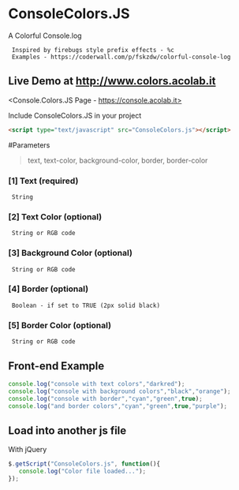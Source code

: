 # ConsoleColors.JS
A Colorful Console.log

     Inspired by firebugs style prefix effects - %c
     Examples - https://coderwall.com/p/fskzdw/colorful-console-log
     
     
## Live Demo at <http://www.colors.acolab.it>
<Console.Colors.JS Page - https://console.acolab.it>
   
Include ConsoleColors.JS in your project 
```html 
<script type="text/javascript" src="ConsoleColors.js"></script>
```


#Parameters
>text, text-color, background-color, border, border-color

###     [1]  Text (required)
     String
     
###     [2]  Text Color (optional)
     String or RGB code
      
###     [3]  Background Color (optional)
     String or RGB code
     
###     [4]  Border (optional)
     Boolean - if set to TRUE (2px solid black)
     
###     [5]  Border Color  (optional)
     String or RGB code


## Front-end Example  
   
```javascript 
console.log("console with text colors","darkred");
console.log("console with background colors","black","orange");
console.log("console with border","cyan","green",true);
console.log("and border colors","cyan","green",true,"purple");

```

## Load into another js file  
With jQuery
   
```javascript 
$.getScript("ConsoleColors.js", function(){
   console.log("Color file loaded...");
});
```





